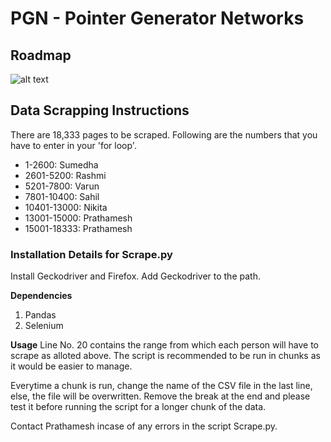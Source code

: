 # PGN - Pointer Generator Networks

## Roadmap
![alt text](https://github.com/nikitakodkany/PGN/blob/main/Raw_Data.png)

## Data Scrapping Instructions
There are 18,333 pages to be scraped. 
Following are the numbers that you have to enter in your 'for loop'.
- 1-2600: Sumedha 
- 2601-5200: Rashmi
- 5201-7800: Varun
- 7801-10400: Sahil
- 10401-13000: Nikita
- 13001-15000: Prathamesh
- 15001-18333: Prathamesh

### Installation Details for Scrape.py
Install Geckodriver and Firefox. Add Geckodriver to the path.

**Dependencies** 
1. Pandas
2. Selenium

**Usage**
Line No. 20 contains the range from which each person will have to scrape as alloted above. The script is recommended to be run in chunks as it would be easier to manage.

Everytime a chunk is run, change the name of the CSV file in the last line, else, the file will be overwritten. Remove the break at the end and please test it before running the script for a longer chunk of the data.

Contact Prathamesh incase of any errors in the script Scrape.py.
